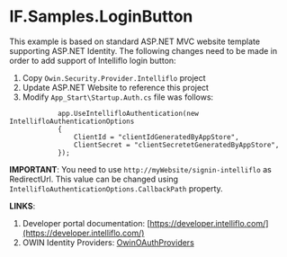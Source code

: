# IF.Samples.LoginButton

This example is based on standard ASP.NET MVC website template supporting ASP.NET Identity. The following changes need to be made in order to add support of Intelliflo login button:

1. Copy `Owin.Security.Provider.Intelliflo` project
2. Update ASP.NET Website to reference this project
3. Modify `App_Start\Startup.Auth.cs` file was follows:

```
            app.UseIntellifloAuthentication(new IntellifloAuthenticationOptions
            {
                ClientId = "clientIdGeneratedByAppStore",
                ClientSecret = "clientSecretetGeneratedByAppStore",
            });
```
**IMPORTANT**: You need to use `http://myWebsite/signin-intelliflo` as RedirectUrl. This value can be changed using `IntellifloAuthenticationOptions.CallbackPath` property.

**LINKS**:
1. Developer portal documentation: [https://developer.intelliflo.com/](https://developer.intelliflo.com/)
2. OWIN Identity Providers: [OwinOAuthProviders
](https://github.com/TerribleDev/OwinOAuthProviders/tree/master/src)
